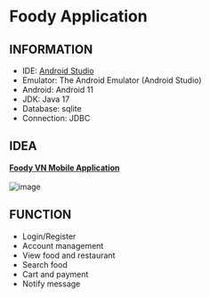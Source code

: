# Foody Application
## INFORMATION
- IDE: [Android Studio](https://developer.android.com/studio)
- Emulator: The Android Emulator (Android Studio)
- Android: Android 11
- JDK: Java 17
- Database: sqlite
- Connection: JDBC
## IDEA
__[Foody VN Mobile Application](https://www.foody.vn/ung-dung-mobile)__ <br><br>
![image](https://user-images.githubusercontent.com/64945902/182302643-1175e67d-b2f4-4ce6-9147-03f08f45ae50.png)
## FUNCTION
- Login/Register
- Account management
- View food and restaurant
- Search food
- Cart and payment
- Notify message
